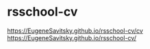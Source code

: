 # rsschool-cv
https://EugeneSavitsky.github.io/rsschool-cv/cv 
https://EugeneSavitsky.github.io/rsschool-cv/